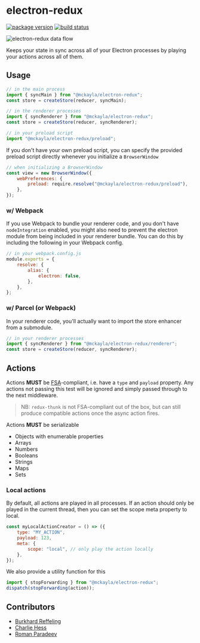 # electron-redux

[![package version](https://mckay.la/vbadge/@mckayla%2Felectron-redux/afbdf7)](https://npmjs.com/package/@mckayla/electron-redux)
[![build status](https://github.com/partheseas/electron-redux/workflows/main/badge.svg)](https://github.com/partheseas/electron-redux/actions)

![electron-redux data flow](https://cloud.githubusercontent.com/assets/307162/20675737/385ce59e-b585-11e6-947e-3867e77c783d.png)

Keeps your state in sync across all of your Electron processes by playing your
actions across all of them.

## Usage

```javascript
// in the main process
import { syncMain } from "@mckayla/electron-redux";
const store = createStore(reducer, syncMain);
```

```javascript
// in the renderer processes
import { syncRenderer } from "@mckayla/electron-redux";
const store = createStore(reducer, syncRenderer);
```

```javascript
// in your preload script
import "@mckayla/electron-redux/preload";
```

If you don't have your own preload script, you can specify the provided preload
script directly whenever you initialize a `BrowserWindow`

```javascript
// when initializing a BrowserWindow
const view = new BrowserWindow({
	webPreferences: {
		preload: require.resolve("@mckayla/electron-redux/preload"),
	},
});
```

### w/ Webpack

If you use Webpack to bundle your renderer code, and you don't have `nodeIntegration`
enabled, you might also need to prevent the electron module from being included in
your renderer bundle. You can do this by including the following in your Webpack config.

```javascript
// in your webpack.config.js
module.exports = {
	resolve: {
		alias: {
			electron: false,
		},
	},
};
```

### w/ Parcel (or Webpack)

In your renderer code, you'll actually want to import the store enhancer from a submodule.

```javascript
// in your renderer processes
import { syncRenderer } from "@mckayla/electron-redux/renderer";
const store = createStore(reducer, syncRenderer);
```

## Actions

Actions **MUST** be [FSA](https://github.com/acdlite/flux-standard-action#example)-compliant,
i.e. have a `type` and `payload` property. Any actions not passing this test will
be ignored and simply passed through to the next middleware.

> NB: `redux-thunk` is not FSA-compliant out of the box, but can still produce compatible actions once the async action fires.

Actions **MUST** be serializable

-   Objects with enumerable properties
-   Arrays
-   Numbers
-   Booleans
-   Strings
-   Maps
-   Sets

### Local actions

By default, all actions are played in all processes. If an action should only be
played in the current thread, then you can set the scope meta property to local.

```javascript
const myLocalActionCreator = () => ({
	type: "MY_ACTION",
	payload: 123,
	meta: {
		scope: "local", // only play the action locally
	},
});
```

We also provide a utility function for this

```javascript
import { stopForwarding } from "@mckayla/electron-redux";
dispatch(stopForwarding(action));
```

## Contributors

-   [Burkhard Reffeling](https://github.com/hardchor)
-   [Charlie Hess](https://github.com/CharlieHess)
-   [Roman Paradeev](https://github.com/sameoldmadness)
